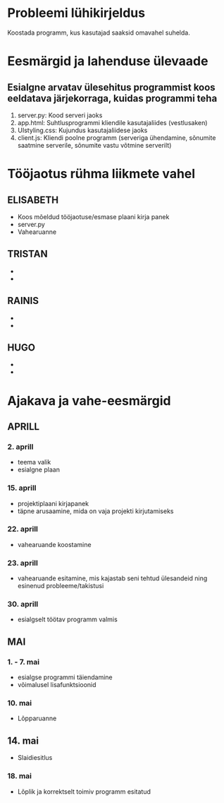 # Probleemi lühikirjeldus

Koostada programm, kus kasutajad saaksid omavahel suhelda.

# Eesmärgid ja lahenduse ülevaade

## Esialgne arvatav ülesehitus programmist koos eeldatava järjekorraga, kuidas programmi teha

1. server.py: Kood serveri jaoks
2. app.html: Suhtlusprogrammi kliendile kasutajaliides (vestlusaken)
3. UIstyling.css: Kujundus kasutajaliidese jaoks
4. client.js: Kliendi poolne programm (serveriga ühendamine, sõnumite saatmine serverile, sõnumite vastu võtmine serverilt)


# Tööjaotus rühma liikmete vahel

## ELISABETH

- Koos mõeldud tööjaotuse/esmase plaani kirja panek
- server.py
- Vahearuanne

## TRISTAN

- 
-

## RAINIS

- 
-

## HUGO

- 
-

# Ajakava ja vahe-eesmärgid

## APRILL

### 2. aprill

- teema valik
- esialgne plaan

### 15. aprill

- projektiplaani kirjapanek
- täpne arusaamine, mida on vaja projekti kirjutamiseks

### 22. aprill

- vahearuande koostamine

### 23. aprill

- vahearuande esitamine, mis kajastab seni tehtud ülesandeid ning esinenud probleeme/takistusi

### 30. aprill

- esialgselt töötav programm valmis

## MAI

### 1. - 7. mai

- esialgse programmi täiendamine
- võimalusel lisafunktsioonid

### 10. mai

- Lõpparuanne

## 14. mai

- Slaidiesitlus

### 18. mai

- Lõplik ja korrektselt toimiv programm esitatud
